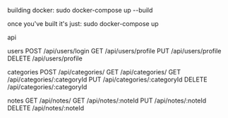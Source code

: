 

building docker:
sudo docker-compose up --build

once you've built it's just:
sudo docker-compose up


api

users
POST /api/users/login
GET /api/users/profile
PUT /api/users/profile
DELETE /api/users/profile

categories
POST /api/categories/
GET /api/categories/
GET /api/categories/:categoryId
PUT /api/categories/:categoryId
DELETE /api/categories/:categoryId

notes
GET /api/notes/
GET /api/notes/:noteId
PUT /api/notes/:noteId
DELETE /api/notes/:noteId



